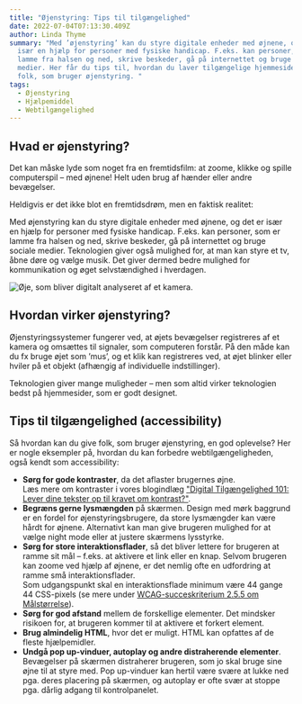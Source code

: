 ```yaml
---
title: "Øjenstyring: Tips til tilgængelighed"
date: 2022-07-04T07:13:30.409Z
author: Linda Thyme
summary: "Med ’øjenstyring’ kan du styre digitale enheder med øjnene, og det er
  især en hjælp for personer med fysiske handicap. F.eks. kan personer, som er
  lamme fra halsen og ned, skrive beskeder, gå på internettet og bruge sociale
  medier. Her får du tips til, hvordan du laver tilgængelige hjemmesider for
  folk, som bruger øjenstyring. "
tags:
  - Øjenstyring
  - Hjælpemiddel
  - Webtilgængelighed
---
```

## Hvad er øjenstyring?

Det kan måske lyde som noget fra en fremtidsfilm: at zoome, klikke og spille computerspil – med øjnene! Helt uden brug af hænder eller andre bevægelser. 

Heldigvis er det ikke blot en fremtidsdrøm, men en faktisk realitet: 

Med øjenstyring kan du styre digitale enheder med øjnene, og det er især en hjælp for personer med fysiske handicap. F.eks. kan personer, som er lamme fra halsen og ned, skrive beskeder, gå på internettet og bruge sociale medier. Teknologien giver også mulighed for, at man kan styre et tv, åbne døre og vælge musik. Det giver dermed bedre mulighed for kommunikation og øget selvstændighed i hverdagen.

![Øje, som bliver digitalt analyseret af et kamera.](/img/oejenstyring.jpg)

## Hvordan virker øjenstyring?

Øjenstyringssystemer fungerer ved, at øjets bevægelser registreres af et kamera og omsættes til signaler, som computeren forstår. På den måde kan du fx bruge øjet som ’mus’, og et klik kan registreres ved, at øjet blinker eller hviler på et objekt (afhængig af individuelle indstillinger).

Teknologien giver mange muligheder – men som altid virker teknologien bedst på hjemmesider, som er godt designet. 

## Tips til tilgængelighed (accessibility)

Så hvordan kan du give folk, som bruger øjenstyring, en god oplevelse? Her er nogle eksempler på, hvordan du kan forbedre webtilgængeligheden, også kendt som accessibility: 

* **Sørg for gode kontraster**, da det aflaster brugernes øjne. \
  Læs mere om kontraster i vores blogindlæg ["Digital Tilgængelighed 101: Lever dine tekster op til kravet om kontrast?"](https://inklusio.dk/posts/digital-tilgaengelighed-101-lever-dine-tekster-op-til-kravet-om-kontrast/).
* **Begræns gerne lysmængden** på skærmen. Design med mørk baggrund er en fordel for øjenstyringsbrugere, da store lysmængder kan være hårdt for øjnene. Alternativt kan man give brugeren mulighed for at vælge night mode eller at justere skærmens lysstyrke. 
* **Sørg for store interaktionsflader**, så det bliver lettere for brugeren at ramme sit mål – f.eks. at aktivere et link eller en knap. Selvom brugeren kan zoome ved hjælp af øjnene, er det nemlig ofte en udfordring at ramme små interaktionsflader. \
  Som udgangspunkt skal en interaktionsflade minimum være 44 gange 44 CSS-pixels (se mere under [WCAG-succeskriterium 2.5.5 om Målstørrelse](https://www.w3.org/Translations/WCAG21-da/#target-size)). 
* **Sørg for god afstand** mellem de forskellige elementer. Det mindsker risikoen for, at brugeren kommer til at aktivere et forkert element.
* **Brug almindelig HTML**, hvor det er muligt. HTML kan opfattes af de fleste hjælpemidler.  
* **Undgå pop up-vinduer, autoplay og andre distraherende elementer**. Bevægelser på skærmen distraherer brugeren, som jo skal bruge sine øjne til at styre med. Pop up-vinduer kan hertil være svære at lukke ned pga. deres placering på skærmen, og autoplay er ofte svær at stoppe pga. dårlig adgang til kontrolpanelet.